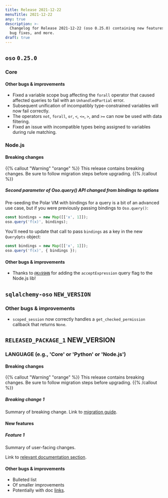 ```yaml
---
title: Release 2021-12-22
menuTitle: 2021-12-22
any: true
description: >-
  Changelog for Release 2021-12-22 (oso 0.25.0) containing new features,
  bug fixes, and more.
draft: true
---
```


## `oso` `0.25.0`

### Core

#### Other bugs & improvements

- Fixed a variable scope bug affecting the `forall` operator that caused affected
  queries to fail with an `UnhandledPartial` error.
- Subsequent unification of incompatibly type-constrained variables will now fail
  correctly.
- The operators `not`, `forall`, `or`, `<`, `<=`, `>`, and `>=` can now be used
  with data filtering.
- Fixed an issue with incompatible types being assigned to variables during rule
  matching.

### Node.js

#### Breaking changes

{{% callout "Warning" "orange" %}}
  This release contains breaking changes. Be sure to follow migration steps
  before upgrading.
{{% /callout %}}

##### Second parameter of Oso.query() API changed from bindings to options

Pre-seeding the Polar VM with bindings for a query is a bit of an advanced use
case, but if you were previously passing bindings to `Oso.query()`:

```js
const bindings = new Map([['x', 1]]);
oso.query('f(x)', bindings);
```

You'll need to update that call to pass `bindings` as a key in the new
`QueryOpts` object:

```js
const bindings = new Map([['x', 1]]);
oso.query('f(x)', { bindings });
```

#### Other bugs & improvements

- Thanks to [`@Kn99HN`](https://github.com/Kn99HN) for adding the
  `acceptExpression` query flag to the Node.js lib!

## `sqlalchemy-oso` `NEW_VERSION`

### Other bugs & improvements

- `scoped_session` now correctly handles a `get_checked_permission` callback that
  returns `None`.

## `RELEASED_PACKAGE_1` NEW_VERSION

### LANGUAGE (e.g., 'Core' or 'Python' or 'Node.js')

#### Breaking changes

<!-- TODO: remove warning and replace with "None" if no breaking changes. -->

{{% callout "Warning" "orange" %}}
  This release contains breaking changes. Be sure to follow migration steps
  before upgrading.
{{% /callout %}}

##### Breaking change 1

Summary of breaking change.
Link to [migration guide]().

#### New features

##### Feature 1

Summary of user-facing changes.

Link to [relevant documentation section]().

#### Other bugs & improvements

- Bulleted list
- Of smaller improvements
- Potentially with doc [links]().
